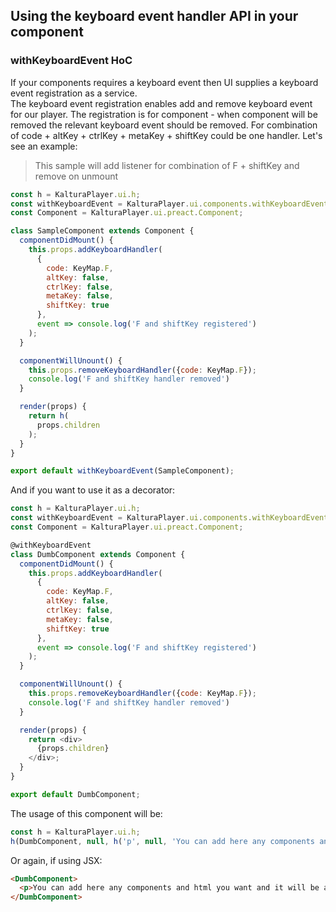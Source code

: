 ## Using the keyboard event handler API in your component

### withKeyboardEvent HoC

If your components requires a keyboard event then UI supplies a keyboard event registration as a service.  
The keyboard event registration enables add and remove keyboard event for our player.
The registration is for component - when component will be removed the relevant keyboard event should be removed.
For combination of code + altKey + ctrlKey + metaKey + shiftKey could be one handler.
Let's see an example:

> This sample will add listener for combination of F + shiftKey and remove on unmount

```javascript
const h = KalturaPlayer.ui.h;
const withKeyboardEvent = KalturaPlayer.ui.components.withKeyboardEvent;
const Component = KalturaPlayer.ui.preact.Component;

class SampleComponent extends Component {
  componentDidMount() {
    this.props.addKeyboardHandler(
      {
        code: KeyMap.F,
        altKey: false,
        ctrlKey: false,
        metaKey: false,
        shiftKey: true
      },
      event => console.log('F and shiftKey registered')
    );
  }

  componentWillUnount() {
    this.props.removeKeyboardHandler({code: KeyMap.F});
    console.log('F and shiftKey handler removed')
  }

  render(props) {
    return h(
      props.children
    );
  }
}

export default withKeyboardEvent(SampleComponent);
```

And if you want to use it as a decorator:

```javascript
const h = KalturaPlayer.ui.h;
const withKeyboardEvent = KalturaPlayer.ui.components.withKeyboardEvent;
const Component = KalturaPlayer.ui.preact.Component;

@withKeyboardEvent
class DumbComponent extends Component {
  componentDidMount() {
    this.props.addKeyboardHandler(
      {
        code: KeyMap.F,
        altKey: false,
        ctrlKey: false,
        metaKey: false,
        shiftKey: true
      },
      event => console.log('F and shiftKey registered')
    );
  }

  componentWillUnount() {
    this.props.removeKeyboardHandler({code: KeyMap.F});
    console.log('F and shiftKey handler removed')
  }

  render(props) {
    return <div>
      {props.children}
    </div>;
  }
}

export default DumbComponent;
```

The usage of this component will be:

```javascript
const h = KalturaPlayer.ui.h;
h(DumbComponent, null, h('p', null, 'You can add here any components and html you want and it will be appended to the DumbComponent'));
```

Or again, if using JSX:

```html
<DumbComponent>
  <p>You can add here any components and html you want and it will be appended to the DumbComponent</p>
</DumbComponent>
```
